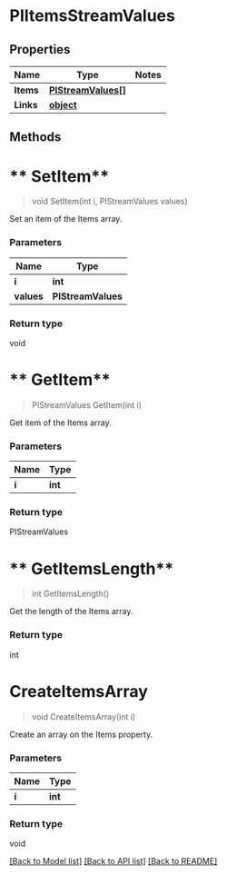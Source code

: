 # PIItemsStreamValues

## Properties
Name | Type | Notes
------------ | ------------- | -------------
**Items** | **[**PIStreamValues[]**](../Model/PIStreamValues.md)**
**Links** | **[**object**](../Model/Object.md)**

## Methods

# ** SetItem**
> void  SetItem(int i, PIStreamValues values)

Set an item of the Items array.

### Parameters

Name | Type
------------- | -------------
 **i** | **int**
 **values** | **PIStreamValues**

### Return type

void


# ** GetItem**
> PIStreamValues  GetItem(int i)

Get item of the Items array.

### Parameters

Name | Type
------------- | -------------
 **i** | **int**

### Return type

PIStreamValues


# ** GetItemsLength**
> int  GetItemsLength()

Get the length of the Items array.


### Return type

int


# **CreateItemsArray**
> void CreateItemsArray(int i)

Create an array on the Items property.

### Parameters

Name | Type
------------- | -------------
 **i** | **int**

### Return type

void

[[Back to Model list]](../../README.md#documentation-for-models) [[Back to API list]](../../README.md#documentation-for-api-endpoints) [[Back to README]](../../README.md)
